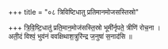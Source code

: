 +++
title = "०८ त्रिविष्टिधातु प्रतिमानमोजसस्तिस्रो"

+++
त्रि॒वि॒ष्टि॒धातु॑ प्रति॒मान॒मोज॑सस्ति॒स्रो भूमी॑र्नृपते॒ त्रीणि॑ रोच॒ना ।  
अती॒दं विश्वं॒ भुव॑नं ववक्षिथाश॒त्रुरि॑न्द्र ज॒नुषा॑ स॒नाद॑सि ॥